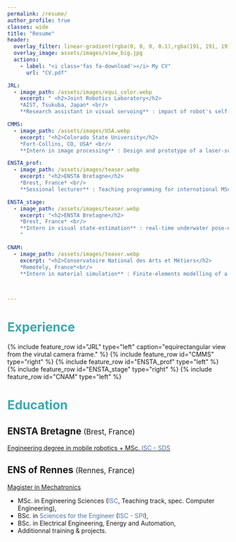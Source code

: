 ```yaml
---
permalink: /resume/
author_profile: true
classes: wide
title: "Resume"
header:
  overlay_filter: linear-gradient(rgba(0, 0, 0, 0.1),rgba(191, 191, 191, 0.3))
  overlay_image: assets/images/view_big.jpg  
  actions:
    - label: "<i class='fas fa-download'></i> My CV"
      url: "CV.pdf"

JRL:
  - image_path: /assets/images/equi_color.webp
    excerpt: " <h2>Joint Robotics Laboratory</h2>
    *AIST, Tsukuba, Japan* <br/> 
    **Research assistant in visual servoing** : impact of robot's self-view in visual servoing using 360° cameras, and impact of masking strategies on the performances"

CMMS:
  - image_path: /assets/images/USA.webp
    excerpt: "<h2>Colorado State University</h2>
    *Fort-Collins, CO, USA* <br/>
    **Intern in image processing** : Design and prototype of a laser-scanner for real-time width estimation during a innovative 3D-printing process."

ENSTA_prof:
  - image_path: /assets/images/teaser.webp
    excerpt: "<h2>ENSTA Bretagne</h2>
    *Brest, France* <br/>
    **Sessional lecturer** : Teaching programming for international MSc students, from loops to *Object-Oriented Programming*. Objective : giving them prerequisites for robotic programming."

ENSTA_stage:
  - image_path: /assets/images/teaser.webp
    excerpt: "<h2>ENSTA Bretagne</h2>
    *Brest, France* <br/>
    **Intern in visual state-estimation** : real-time underwater pose-estimation using buoys recognition and interval-based inversion of camera equations.
    "

CNAM:
  - image_path: /assets/images/teaser.webp
    excerpt: "<h2>Conservatoire National des Arts et Métiers</h2>
    *Remotely, France*<br/>
    **Intern in material simulation** : Finite-elements modelling of a Gallic chariot in order to explain its durability and resistance."


    
---
```


# <span style="color: #3AAAAF;">Experience


{% include feature_row id="JRL" type="left" caption="equirectangular view from the virutal camera frame." %}
{% include feature_row id="CMMS" type="right" %}
{% include feature_row id="ENSTA_prof" type="left" %}
{% include feature_row id="ENSTA_stage" type="right" %}
{% include feature_row id="CNAM" type="left" %}

# <span style="color: #3AAAAF;">Education

## <span title="Ecole Nationale Supérieure de Techniques Avancées">ENSTA Bretagne <span style="font-weight: normal; font-size: 0.8em;">(Brest, France)</span></span>
[Engineering degree in mobile robotics + MSc. <span title="Engineering of Complex Systems - Dynamic Systems and Signal"><span style="color:#4F73AB;">ISC - SDS</span></span>  <i class="fa fa-external-link" style="font-size: 0.9em;"></i>](https://www.ensta-bretagne.fr/system/files/2023-08/Plaquette_master_rob_2023.pdf)

## <span title="Ecole Normale Supérieure">ENS of Rennes <span style="font-weight: normal; font-size: 0.8em;">(Rennes, France)</span></span>
[Magister in Mechatronics  <i class="fa fa-external-link" style="font-size: 0.9em;"></i>](https://mecatronique.ens-rennes.fr/medias/fichier/2024-mktro-gb-web_1732786436068-pdf)
  * MSc. in Engineering Sciences (<span title="Engineering of Complex Systems"><span style="color:#4F73AB;">ISC</span></span>, Teaching track, spec. Computer Engineering),
  * BSc. in <span title="Engineering sciences and sciences for the Engineer differ in that sciences for the Engineer are more focused on developing and creating concepts that can be used by engineers."><span style="color: #4F73AB;">Sciences for the Engineer</span></span> (<span title="Engineering of Complex Systems - Sciences for the Engineer"><span style="color:#4F73AB;">ISC - SPI</span></span>),
  * BSc. in Electrical Engineering, Energy and Automation,
  * Additionnal training & projects.

